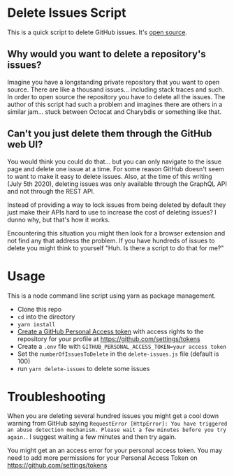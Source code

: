 # Delete Issues Script

This is a quick script to delete GitHub issues. It's [open source](LICENSE).

## Why would you want to delete a repository's issues?

Imagine you have a longstanding private repository that you want to open source. There are like a thousand issues... including stack traces and such. In order to open source the repository you have to delete all the issues. The author of this script had such a problem and imagines there are others in a similar jam... stuck between Octocat and Charybdis or something like that.

## Can't you just delete them through the GitHub web UI?

You would think you could do that... but you can only navigate to the issue page and delete one issue at a time. For some reason GitHub doesn't seem to want to make it easy to delete issues. Also, at the time of this writing (July 5th 2020), deleting issues was only available through the GraphQL API and not through the REST API.

Instead of providing a way to lock issues from being deleted by default they just make their APIs hard to use to increase the cost of deleting issues? I dunno why, but that's how it works.

Encountering this situation you might then look for a browser extension and not find any that address the problem. If you have hundreds of issues to delete you might think to yourself "Huh. Is there a script to do that for me?"

# Usage

This is a node command line script using yarn as package management.

* Clone this repo
* `cd` into the directory
* `yarn install`
* [Create a GitHub Personal Access token](https://docs.github.com/en/github/authenticating-to-github/creating-a-personal-access-token) with access rights to the repository for your profile at https://github.com/settings/tokens
* Create a `.env` file with `GITHUB_PERSONAL_ACCESS_TOKEN=your access token`
* Set the `numberOfIssuesToDelete` in the `delete-issues.js` file (default is 100)
* run `yarn delete-issues` to delete some issues

# Troubleshooting

When you are deleting several hundred issues you might get a cool down warning from GitHub saying `RequestError [HttpError]: You have triggered an abuse detection mechanism. Please wait a few minutes before you try again.`. 
I suggest waiting a few minutes and then try again.

You might get an an access error for your personal access token. You may need to add more permissions for your Personal Access Token on https://github.com/settings/tokens
